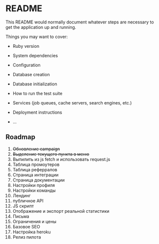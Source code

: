 # README

This README would normally document whatever steps are necessary to get the
application up and running.

Things you may want to cover:

* Ruby version

* System dependencies

* Configuration

* Database creation

* Database initialization

* How to run the test suite

* Services (job queues, cache servers, search engines, etc.)

* Deployment instructions

* ...

## Roadmap

1. ~~Обновление campaign~~
2. ~~Выделение текущего пункта в меню~~
3. Выпилить из js fetch и использовать request.js
4. Таблица промоутеров
5. Таблица реферралов
6. Страница интеграции
7. Страница документации
8. Настройки профиля
9. Настройки команды
10. Лендинг
11. публичное API
12. JS скрипт
13. Отображение и экспорт реальной статистики
14. Письма
15. Ограничения и цены
16. Базовое SEO
17. Настройка heroku
18. Релиз пилота
